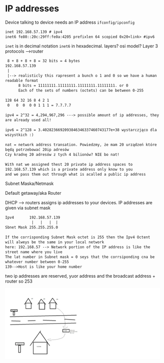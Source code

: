 # IP addresses
Device talking to device needs an IP address
`ifconfig/ipconfig`

````
inet 192.168.57.139 # ipv4
inet6 fe80::20c:29ff:fe0a:4205 prefixlen 64 scopied 0x20<link> #ipv6
````
`inet` is in decimal notation `inet6` in hexadecimal.
layers? osi model? Layer 3 protocols -->router

````
 8 + 8 + 8 + 8 = 32 bits = 4 bytes
192.168.57.139
 |
 |--> realisticly this rapresent a bunch o 1 and 0 so we have a human readable format  
      8 bits = 11111111.11111111.11111111.11111111. or 0
      Each of the sets of numbers (octets) can be between 0-255

128 64 32 16 8 4 2 1
 0   0  0  0 0 1 1 1 = 7.7.7.7
 
ipv4 = 2^32 = 4,294,967,296 ---> possible amount of ip addresses, they are already used all!
 
ipv6 = 2^128 = 3.4028236692093846346337460743177e+38 wystarczjąco dla wszystkich :)

nat = network address transation. Powiedzmy, że mam 20 urządzeń które będą potrzebować 20ip adresów
Czy kradnę 20 adresów z tych 4 bilionów? NIE bo nat!

With nat we assigned thest 20 private ip address spaces to 192.168.57.139 which is a private address only know to you  
and we pass them out through what is acalled a public ip address
````

Subnet Maska/Netmask

Default getaway/aka Router

DHCP --> routers assigns ip addresses to your devices.
IP addresses are given via subnet mask

```
Ipv4       192.168.57.139
            |   |   |  |
Sbnet Mask 255.255.255.0

If the corrisponding Subnet Mask octet is 255 then the Ipv4 Octent will alweys be the same in your local network
here: 192.168.57 --> Network portion of the IP address is like the street name where you live
The lat number in Subnet mask = 0 seys that the corrsiponding cna be whatever number between 0-255  
139-->Host is like your home number
```
two ip addresses are reserved, yuor address and the broadcast address + router so 253

![img.png](img.png)